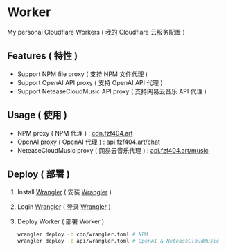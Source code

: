 # Worker

My personal Cloudflare Workers ( 我的 Cloudflare 云服务配置 )

## Features ( 特性 )

- Support NPM file proxy ( 支持 NPM 文件代理 )
- Support OpenAI API proxy ( 支持 OpenAI API 代理 )
- Support NeteaseCloudMusic API proxy ( 支持网易云音乐 API 代理 )

## Usage ( 使用 )

- NPM proxy ( NPM 代理 ) : [cdn.fzf404.art](https://cdn.fzf404.art)
- OpenAI proxy ( OpenAI 代理 ) : [api.fzf404.art/chat](https://api.fzf404.art/chat)
- NeteaseCloudMusic proxy ( 网易云音乐代理 ) : [api.fzf404.art/music](https://api.fzf404.art/music)

## Deploy ( 部署 )

1. Install [Wrangler](https://developers.cloudflare.com/workers/wrangler/install-and-update/) ( 安装 [Wrangler](https://developers.cloudflare.com/workers/wrangler/install-and-update/) )

2. Login [Wrangler](https://developers.cloudflare.com/workers/wrangler/commands/#login) ( 登录 [Wrangler](https://developers.cloudflare.com/workers/wrangler/commands/#login) )

3. Deploy Worker ( 部署 Worker )

   ```bash
   wrangler deploy -c cdn/wrangler.toml # NPM
   wrangler deploy -c api/wrangler.toml # OpenAI & NeteaseCloudMusic
   ```
